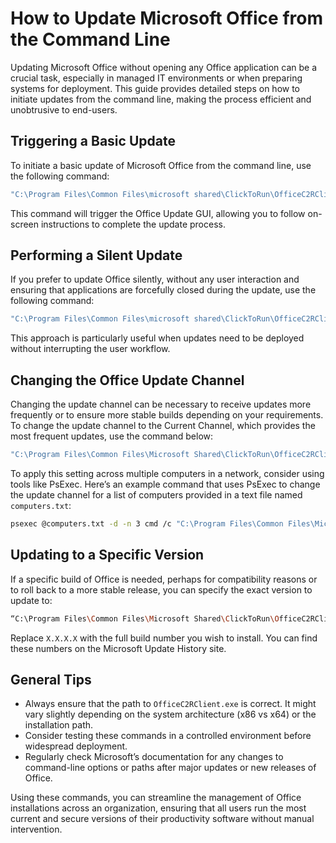 # How to Update Microsoft Office from the Command Line

Updating Microsoft Office without opening any Office application can be a crucial task, especially in managed IT environments or when preparing systems for deployment. This guide provides detailed steps on how to initiate updates from the command line, making the process efficient and unobtrusive to end-users.

## Triggering a Basic Update

To initiate a basic update of Microsoft Office from the command line, use the following command:

```bash
"C:\Program Files\Common Files\microsoft shared\ClickToRun\OfficeC2RClient.exe" /update user
```

This command will trigger the Office Update GUI, allowing you to follow on-screen instructions to complete the update process.

## Performing a Silent Update

If you prefer to update Office silently, without any user interaction and ensuring that applications are forcefully closed during the update, use the following command:

```bash
"C:\Program Files\Common Files\microsoft shared\ClickToRun\OfficeC2RClient.exe" /update user displaylevel=false forceappshutdown=true
```

This approach is particularly useful when updates need to be deployed without interrupting the user workflow.

## Changing the Office Update Channel

Changing the update channel can be necessary to receive updates more frequently or to ensure more stable builds depending on your requirements. To change the update channel to the Current Channel, which provides the most frequent updates, use the command below:

```bash
"C:\Program Files\Common Files\Microsoft Shared\ClickToRun\OfficeC2RClient.exe" /changesetting Channel=Current
```

To apply this setting across multiple computers in a network, consider using tools like PsExec. Here’s an example command that uses PsExec to change the update channel for a list of computers provided in a text file named `computers.txt`:

```bash
psexec @computers.txt -d -n 3 cmd /c "C:\Program Files\Common Files\Microsoft Shared\ClickToRun\OfficeC2RClient.exe" /changesetting Channel=Current
```

## Updating to a Specific Version

If a specific build of Office is needed, perhaps for compatibility reasons or to roll back to a more stable release, you can specify the exact version to update to:

```bash
“C:\Program Files\Common Files\Microsoft Shared\ClickToRun\OfficeC2RClient.exe” /update user updatetoversion=X.X.X.X
```

Replace `X.X.X.X` with the full build number you wish to install. You can find these numbers on the Microsoft Update History site.

## General Tips

- Always ensure that the path to `OfficeC2RClient.exe` is correct. It might vary slightly depending on the system architecture (x86 vs x64) or the installation path.
- Consider testing these commands in a controlled environment before widespread deployment.
- Regularly check Microsoft’s documentation for any changes to command-line options or paths after major updates or new releases of Office.

Using these commands, you can streamline the management of Office installations across an organization, ensuring that all users run the most current and secure versions of their productivity software without manual intervention.
